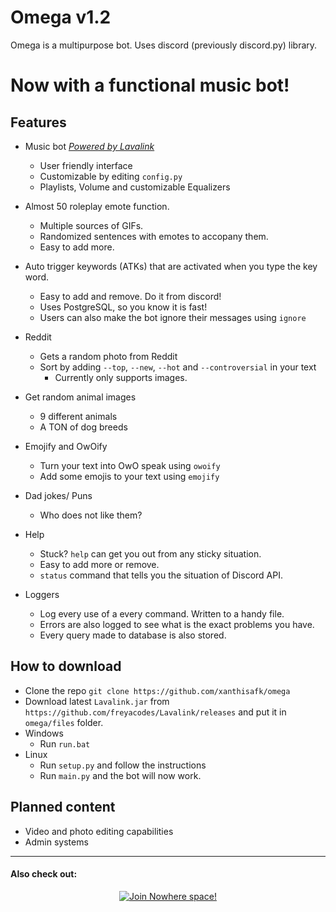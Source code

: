# Omega v1.2

Omega is a multipurpose bot. Uses discord (previously discord.py) library.

# Now with a functional music bot!

## Features
* Music bot [_Powered by Lavalink_](https://github.com/freyacodes/Lavalink)
	* User friendly interface
	* Customizable by editing `config.py`
	* Playlists, Volume and customizable Equalizers

* Almost 50 roleplay emote function.
	* Multiple sources of GIFs.
	* Randomized sentences with emotes to accopany them.
	* Easy to add more.
	
* Auto trigger keywords (ATKs) that are activated when you type the key word. 
	* Easy to add and remove. Do it from discord!
	* Uses PostgreSQL, so you know it is fast!
	* Users can also make the bot ignore their messages using `ignore`

* Reddit
	* Gets a random photo from Reddit
	* Sort by adding `--top`, `--new`, `--hot` and `--controversial` in your text
		* Currently only supports images. 

* Get random animal images
	* 9 different animals
	* A TON of dog breeds

* Emojify and OwOify
	* Turn your text into OwO speak using `owoify`
	* Add some emojis to your text using `emojify`

* Dad jokes/ Puns
	* Who does not like them?

* Help
	* Stuck? `help` can get you out from any sticky situation.
	* Easy to add more or remove.
	* `status` command that tells you the situation of Discord API.

* Loggers
	* Log every use of a every command. Written to a handy file.
	* Errors are also logged to see what is the exact problems you have.
	* Every query made to database is also stored.

  
## How to download
 * Clone the repo `git clone https://github.com/xanthisafk/omega`
 * Download latest `Lavalink.jar` from `https://github.com/freyacodes/Lavalink/releases` and put it in `omega/files` folder.
 * Windows
	* Run `run.bat`
 * Linux
	* Run `setup.py` and follow the instructions
	* Run `main.py` and the bot will now work.

## Planned content

* Video and photo editing capabilities
* Admin systems

***
#### Also check out:

<p  align="center">

<a  href="https://www.discord.gg/JGS4EEX4rV">

<img  src="https://i.ibb.co/n3vdTLc/Untitled-1.png"  alt="Join Nowhere space!"/>

</a>

</p>
